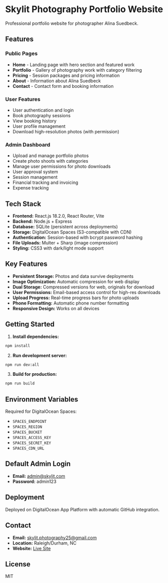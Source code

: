 # Skylit Photography Portfolio Website

Professional portfolio website for photographer Alina Suedbeck.

## Features

### Public Pages
- **Home** - Landing page with hero section and featured work
- **Portfolio** - Gallery of photography work with category filtering
- **Pricing** - Session packages and pricing information
- **About** - Information about Alina Suedbeck
- **Contact** - Contact form and booking information

### User Features
- User authentication and login
- Book photography sessions
- View booking history
- User profile management
- Download high-resolution photos (with permission)

### Admin Dashboard
- Upload and manage portfolio photos
- Create photo shoots with categories
- Manage user permissions for photo downloads
- User approval system
- Session management
- Financial tracking and invoicing
- Expense tracking

## Tech Stack

- **Frontend:** React.js 18.2.0, React Router, Vite
- **Backend:** Node.js + Express
- **Database:** SQLite (persistent across deployments)
- **Storage:** DigitalOcean Spaces (S3-compatible with CDN)
- **Authentication:** Session-based with bcrypt password hashing
- **File Uploads:** Multer + Sharp (image compression)
- **Styling:** CSS3 with dark/light mode support

## Key Features

- **Persistent Storage:** Photos and data survive deployments
- **Image Optimization:** Automatic compression for web display
- **Dual Storage:** Compressed versions for web, originals for download
- **User Permissions:** Email-based access control for high-res downloads
- **Upload Progress:** Real-time progress bars for photo uploads
- **Phone Formatting:** Automatic phone number formatting
- **Responsive Design:** Works on all devices

## Getting Started

1. **Install dependencies:**
```bash
npm install
```

2. **Run development server:**
```bash
npm run dev:all
```

3. **Build for production:**
```bash
npm run build
```

## Environment Variables

Required for DigitalOcean Spaces:
- `SPACES_ENDPOINT`
- `SPACES_REGION` 
- `SPACES_BUCKET`
- `SPACES_ACCESS_KEY`
- `SPACES_SECRET_KEY`
- `SPACES_CDN_URL`

## Default Admin Login

- **Email:** admin@skylit.com
- **Password:** admin123

## Deployment

Deployed on DigitalOcean App Platform with automatic GitHub integration.

## Contact

- **Email:** skylit.photography25@gmail.com
- **Location:** Raleigh/Durham, NC
- **Website:** [Live Site](https://skylit-website-86r3u.ondigitalocean.app)

## License

MIT